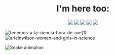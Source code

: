 <h1 align="center"> I'm here too: </h1>
<div align="center">
<a href="https://www.youtube.com/@nicolem.n7506" target="_blank"><img loading="lazy" src="https://img.shields.io/badge/YouTube-FF0000?style=for-the-badge&logo=youtube&logoColor=white" target="_blank"></a>
<a href="https://instagram.com/nicmn" target="_blank"><img loading="lazy" src="https://img.shields.io/badge/-Instagram-%23E4405F?style=for-the-badge&logo=instagram&logoColor=white" target="_blank"></a>
<a href="https://www.twitch.tv/nicoletcha" target="_blank"><img loading="lazy" src="https://img.shields.io/badge/Twitch-9146FF?style=for-the-badge&logo=twitch&logoColor=white" target="_blank"></a>
<a href = "mailto:nicccmn@gmail.com"><img loading="lazy" src="https://img.shields.io/badge/Gmail-D14836?style=for-the-badge&logo=gmail&logoColor=white" target="_blank"></a>
<a href="https://www.linkedin.com/in/nicolemazzi" target="_blank"><img loading="lazy" src="https://img.shields.io/badge/-LinkedIn-%230077B5?style=for-the-badge&logo=linkedin&logoColor=white" target="_blank"></a>   
</div>


  
![tenemos-a-la-ciencia-hora-de-ave(1)](https://github.com/astronicmn/astronicmn/assets/95356395/43762680-7e18-4d45-b265-376bf27522d0) ![arielnwilson-women-and-girls-in-science](https://github.com/astronicmn/astronicmn/assets/95356395/f70fa3f4-8c3c-4ef4-b93d-c1a2e38a2e67)


![Snake animation](https://github.com/astronicmn/astronicmn/blob/output/github-contribution-grid-snake.svg)
